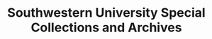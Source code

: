 ---
layout: repo
title: "Southwestern University Special Collections and Archives"
id: 16830
permalink: repos/16830/
---